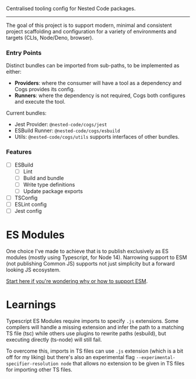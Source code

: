 Centralised tooling config for Nested Code packages.

---

The goal of this project is to support modern, minimal and consistent project scaffolding and
configuration for a variety of environments and targets (CLIs, Node/Deno, browser).

### Entry Points

Distinct bundles can be imported from sub-paths, to be implemented as either:
- **Providers**: where the consumer will have a tool as a dependency and Cogs provides its config.
- **Runners**: where the dependency is not required, Cogs both configures and execute the tool.

Current bundles:
- Jest Provider: `@nested-code/cogs/jest`
- ESBuild Runner: `@nested-code/cogs/esbuild`
- Utils: `@nested-code/cogs/utils` supports interfaces of other bundles.

### Features

- [ ] ESBuild
  - [ ] Lint
  - [ ] Build and bundle
  - [ ] Write type definitions
  - [ ] Update package exports
- [ ] TSConfig
- [ ] ESLint config
- [ ] Jest config

# ES Modules

One choice I've made to achieve that is to publish exclusively as ES modules (mostly using
Typescript, for Node 14). Narrowing support to ESM (not publishing Common JS) supports not just
simplicity but a forward looking JS ecosystem.

[Start here if you're wondering why or how to support
ESM](https://gist.github.com/sindresorhus/a39789f98801d908bbc7ff3ecc99d99c).

# Learnings

Typescript ES Modules require imports to specify `.js` extensions. Some compilers will handle a
missing extension and infer the path to a matching TS file (tsc) while others use plugins to rewrite
paths (esbuild), but executing directly (ts-node) will still fail.

To overcome this, imports in TS files can use `.js` extension (which is a bit off for my liking)
but there's also an experimental flag `--experimental-specifier-resolution node` that allows no
extension to be given in TS files for importing other TS files.
